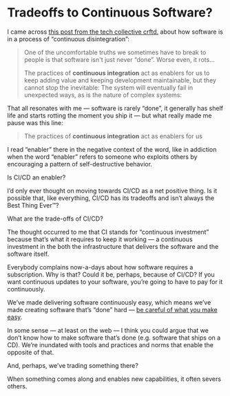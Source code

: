 # Tradeoffs to Continuous Software?

I came across [this post from the tech collective crftd.](https://crftd.tech/blog/2025-02-27-continuous-disintegration/) about how software is in a process of “continuous disintegration”:

> One of the uncomfortable truths we sometimes have to break to people is that software isn't just never “done”. Worse even, it rots…
>
> The practices of **continuous integration** act as enablers for us to keep adding value and keeping development maintainable, but they cannot stop the inevitable: The system will eventually fail in unexpected ways, as is the nature of complex systems:

That all resonates with me — software is rarely “done”, it generally has shelf life and starts rotting the moment you ship it — but what really made me pause was this line:

> The practices of **continuous integration** act as enablers for us

I read “enabler” there in the negative context of the word, like in addiction when the word “enabler” refers to someone who exploits others by encouraging a pattern of self-destructive behavior.

Is CI/CD an enabler?

I’d only ever thought on moving towards CI/CD as a net positive thing. Is it possible that, like everything, CI/CD has its tradeoffs and isn’t always the Best Thing Ever™️?

What are the trade-offs of CI/CD?

The thought occurred to me that CI stands for “continuous  investment” because that’s what it requires to keep it working — a continuous investment in the both the infrastructure that delivers the software and the software itself.

Everybody complains now-a-days about how software requires a subscription. Why is that? Could it be, perhaps, because of CI/CD? If you want continuous updates to your software, you’re going to have to pay for it continuously.

We’ve made delivering software continuously easy, which means we’ve made creating software that’s “done” hard — [be careful of what you make easy](https://blog.jim-nielsen.com/2025/be-mindful-of-what-you-make-easy/).

In some sense — at least on the web — I think you could argue that we don’t know how to make software that’s done (e.g. software that ships on a CD). We’re inundated with tools and practices and norms that enable the opposite of that.

And, perhaps, we’ve trading something there?

When something comes along and enables new capabilities, it often severs others.